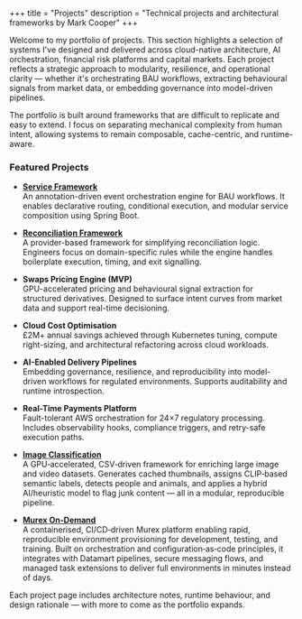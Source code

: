 +++
title = "Projects"
description = "Technical projects and architectural frameworks by Mark Cooper"
+++

Welcome to my portfolio of projects. This section highlights a selection of systems I've designed and delivered across
cloud-native architecture, AI orchestration, financial risk platforms and capital markets. Each project reflects a
strategic approach to modularity, resilience, and operational clarity — whether it's orchestrating BAU workflows,
extracting behavioural signals from market data, or embedding governance into model-driven pipelines.

The portfolio is built around frameworks that are difficult to replicate and easy to extend. I focus on separating
mechanical complexity from human intent, allowing systems to remain composable, cache-centric, and runtime-aware.

### Featured Projects

- **[Service Framework](/projects/service-framework/)**  
  An annotation-driven event orchestration engine for BAU workflows. It enables declarative routing, conditional
  execution, and modular service composition using Spring Boot.

- **[Reconciliation Framework](/projects/reconciliation-framework/)**  
  A provider-based framework for simplifying reconciliation logic. Engineers focus on domain-specific rules while the
  engine handles boilerplate execution, timing, and exit signalling.

- **Swaps Pricing Engine (MVP)**  
  GPU-accelerated pricing and behavioural signal extraction for structured derivatives. Designed to surface intent
  curves from market data and support real-time decisioning.

- **Cloud Cost Optimisation**  
  £2M+ annual savings achieved through Kubernetes tuning, compute right-sizing, and architectural refactoring across
  cloud workloads.

- **AI-Enabled Delivery Pipelines**  
  Embedding governance, resilience, and reproducibility into model-driven workflows for regulated environments. Supports
  auditability and runtime introspection.

- **Real-Time Payments Platform**  
  Fault-tolerant AWS orchestration for 24×7 regulatory processing. Includes observability hooks, compliance triggers,
  and retry-safe execution paths.

- **[Image Classification](/projects/image-classification/)**  
  A GPU‑accelerated, CSV‑driven framework for enriching large image and video datasets. Generates cached thumbnails, assigns CLIP‑based semantic labels, detects people and animals, and applies a hybrid AI/heuristic model to flag junk content — all in a modular, reproducible pipeline.

- **[Murex On‑Demand](/about/murex/)**  
  A containerised, CI/CD‑driven Murex platform enabling rapid, reproducible environment provisioning for development,
  testing, and training. Built on orchestration and configuration‑as‑code principles, it integrates with Datamart
  pipelines, secure messaging flows, and managed task extensions to deliver full environments in minutes instead of
  days.

Each project page includes architecture notes, runtime behaviour, and design rationale — with more to come as the
portfolio expands.